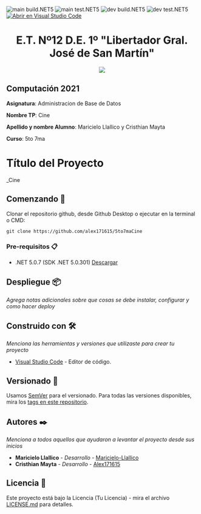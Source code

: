 <!-- Completa abajo cambiando ET12DE1Computacion a tu user|organización y template a tu repo, te recomiendo usar el Find & Replace de tu editor -->
![main build.NET5](https://github.com/alex171615/5to7maCine/workflows/main-build.NET5/badge.svg?branch=main) ![main test.NET5](https://github.com/alex171615/5to7maCine/workflows/main-test.NET5/badge.svg?branch=main)
![dev build.NET5](https://github.com/alex171615/5to7maCine/workflows/dev-build.NET5/badge.svg?branch=dev) ![dev test.NET5](https://github.com/alex171615/5to7maCine/workflows/dev-test.NET5/badge.svg?branch=dev)
[![Abrir en Visual Studio Code](https://open.vscode.dev/badges/open-in-vscode.svg)](https://open.vscode.dev/alex171615/5to7maCine)
<!-- Borra este comentario y linea después haber cambiado arriba las ocurrencias de tu usuario/repo -->

<h1 align="center">E.T. Nº12 D.E. 1º "Libertador Gral. José de San Martín"</h1>
<p align="center">
  <img src="https://et12.edu.ar/imgs/et12.png">
</p>

## Computación 2021

**Asignatura**: Administracion de Base de Datos 

**Nombre TP**: Cine 

**Apellido y nombre Alumno**:  Maricielo Llallico y Cristhian Mayta  

**Curso**: 5to 7ma 

# Título del Proyecto 

_Cine 

## Comenzando 🚀

Clonar el repositorio github, desde Github Desktop o ejecutar en la terminal o CMD:

```
git clone https://github.com/alex171615/5to7maCine
```

### Pre-requisitos 📋

- .NET 5.0.7 (SDK .NET 5.0.301) [Descargar](https://dotnet.microsoft.com/download/dotnet/5.0)

## Despliegue 📦

_Agrega notas adicionales sobre que cosas se debe instalar, configurar y como hacer deploy_

## Construido con 🛠️

_Menciona las herramientas y versiones que utilizaste para crear tu proyecto_

* [Visual Studio Code](https://code.visualstudio.com/#alt-downloads) - Editor de código.

## Versionado 📌

Usamos [SemVer](http://semver.org/) para el versionado. Para todas las versiones disponibles, mira los [tags en este repositorio](https://github.com/alex171615/5to7maCine/tags).

## Autores ✒️

_Menciona a todos aquellos que ayudaron a levantar el proyecto desde sus inicios_

* **Maricielo Llallico** - *Desarrollo* - [Maricielo-Llallico](https://github.com/Maricielo-Llallico)
* **Cristhian Mayta** - *Desarrollo* - [Alex171615](https://github.com/Alex171615)

## Licencia 📄

Este proyecto está bajo la Licencia (Tu Licencia) - mira el archivo [LICENSE.md](LICENSE.md) para detalles.